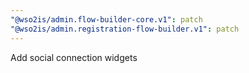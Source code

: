```yaml
---
"@wso2is/admin.flow-builder-core.v1": patch
"@wso2is/admin.registration-flow-builder.v1": patch
---
```


Add social connection widgets
